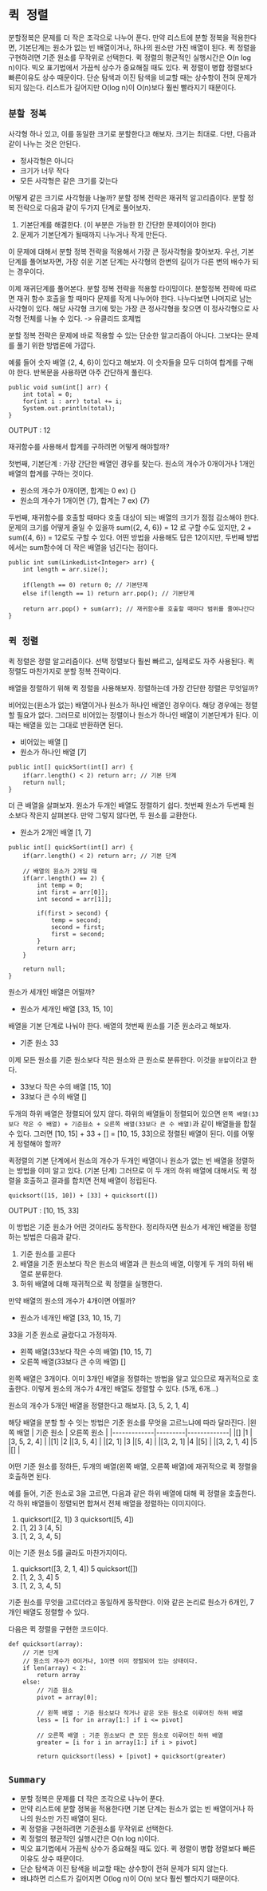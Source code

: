 # `퀵 정렬`
분할정복은 문제를 더 작은 조각으로 나누어 푼다.
만약 리스트에 분할 정복을 적용한다면, 기본단계는 원소가 없는 빈 배열이거나, 하나의 원소만 가진 배열이 된다.
퀵 정렬을 구현하려면 기준 원소를 무작위로 선택한다.
퀵 정렬의 평균적인 실행시간은 O(n log n)이다.
빅오 표기법에서 가끔씩 상수가 중요해질 때도 있다.
퀵 정렬이 병합 정렬보다 빠른이유도 상수 때문이다.
단순 탐색과 이진 탐색을 비교할 때는 상수항이 전혀 문제가 되지 않는다.
리스트가 길어지만 O(log n)이 O(n)보다 훨씬 빨라지기 때문이다.

## `분할 정복`
사각형 하나 있고, 이를 동일한 크기로 분할한다고 해보자. 크기는 최대로.
다만, 다음과 같이 나누는 것은 안된다.
* 정사각형은 아니다
* 크기가 너무 작다
* 모든 사각형은 같은 크기를 갖는다

어떻게 같은 크기로 사각형을 나눌까?
분할 정복 전략은 재귀적 알고리즘이다.
분할 정복 전략으로 다음과 같이 두가지 단계로 풀어보자.

1. 기본단계를 해결한다. (이 부분은 가능한 한 간단한 문제이어야 한다)
2. 문제가 기본단계가 될때까지 나누거나 작게 만든다.

이 문제에 대해서 분할 정복 전략을 적용해서 가장 큰 정사각형을 찾아보자.
우선, 기본단계를 풀어보자면,
가장 쉬운 기본 단계는 사각형의 한변의 길이가 다른 변의 배수가 되는 경우이다.

이제 재귀단계를 풀어본다. 분할 정복 전략을 적용할 타이밍이다.
분할정복 전략에 따르면 재귀 함수 호출을 할 때마다 문제를 작게 나누어야 한다. 
나누다보면 나머지로 남는 사각형이 있다.
해당 사각형 크기에 맞는 가장 큰 정사각형을 찾으면 이 정사각형으로 사각형 전체를 나눌 수 있다.
-> 유클리드 호제법

분할 정복 전략은 문제에 바로 적용할 수 있는 단순한 알고리즘이 아니다.
그보다는 문제를 풀기 위한 방법론에 가깝다.

예룰 들어 숫자 배열 {2, 4, 6}이 있다고 해보자.
이 숫자들을 모두 더하여 합계를 구해야 한다.
반복문을 사용하면 아주 간단하게 풀린다.
~~~
public void sum(int[] arr) {
    int total = 0;
    for(int i : arr) total += i;
    System.out.println(total);
}
~~~
OUTPUT : 12

재귀함수를 사용해서 합계를 구하려면 어떻게 해야할까?

첫번째, 기본단계 : 가장 간단한 배열인 경우를 찾는다.
원소의 개수가 0개이거나 1개인 배열의 합계를 구하는 것이다.
* 원소의 개수가 0개이면, 합계는 0      ex) {}
* 원소의 개수가 1개이면 {7}, 합계는 7  ex) {7}

두번째, 재귀함수를 호출할 때마다 호출 대상이 되는 배열의 크기가 점점 감소해야 한다.
문제의 크기를 어떻게 줄일 수 있을까
sum({2, 4, 6}) = 12 로 구할 수도 있지만, 2 + sum({4, 6}) = 12로도 구할 수 있다.
어떤 방법을 사용해도 답은 12이지만, 두번째 방법에서는 sum함수에 더 작은 배열을 넘긴다는 점이다.
~~~ 
public int sum(LinkedList<Integer> arr) {
    int length = arr.size();

    if(length == 0) return 0; // 기본단계
    else if(length == 1) return arr.pop(); // 기본단계

    return arr.pop() + sum(arr); // 재귀함수를 호출할 때마다 범위를 줄여나간다
}
~~~

## `퀵 정렬`
퀵 정렬은 정렬 알고리즘이다.
선택 정렬보다 훨씬 빠르고, 실제로도 자주 사용된다.
퀵 정렬도 마찬가지로 분할 정복 전략이다.

배열을 정렬하기 위해 퀵 정렬을 사용해보자.
정렬하는데 가장 간단한 정렬은 무엇일까?

비어있는(원소가 없는) 배열이거나 원소가 하나인 배열인 경우이다.
해당 경우에는 정렬할 필요가 없다. 그러므로 비어있는 정렬이나 원소가 하나인 배열이 기본단계가 된다.
이때는 배열을 있는 그대로 반환하면 된다.
* 비어있는 배열 []
* 원소가 하나인 배열 [7]
~~~
public int[] quickSort(int[] arr) {
    if(arr.length() < 2) return arr; // 기본 단계
    return null;
}
~~~

더 큰 배열을 살펴보자. 원소가 두개인 배열도 정렬하기 쉽다.
첫번째 원소가 두번째 원소보다 작은지 살펴본다. 만약 그렇지 않다면, 두 원소를 교환한다.
* 원소가 2개인 배열 [1, 7]
~~~
public int[] quickSort(int[] arr) {
    if(arr.length() < 2) return arr; // 기본 단계

    // 배열의 원소가 2개일 때
    if(arr.length() == 2) {
        int temp = 0;
        int first = arr[0]];
        int second = arr[1]];

        if(first > second) {
            temp = second;
            second = first;
            first = second;
        }
        return arr;
    }

    return null;
}
~~~

원소가 세개인 배열은 어떨까? 
* 원소가 세개인 배열 [33, 15, 10]

배열을 기본 단계로 나눠야 한다.
배열의 첫번째 원소를 기준 원소라고 해보자.
* 기준 원소 33

이제 모든 원소를 기준 원소보다 작은 원소와 큰 원소로 분류한다.
이것을 `분할`이라고 한다.
* 33보다 작은 수의 배열 [15, 10]
* 33보다 큰 수의 배열 []

두개의 하위 배열은 정렬되어 있지 않다. 
하위의 배열들이 정렬되어 있으면 `왼쪽 배열(33보다 작은 수 배열) + 기준원소 + 오른쪽 배열(33보다 큰 수 배열)`과 같이 배열들을 합칠 수 있다.
그러면 [10, 15] + 33 + [] = [10, 15, 33]으로 정렬된 배열이 된다.
이를 어떻게 정렬해야 할까?

퀵정렬의 기본 단계에서 원소의 개수가 두개인 배열이나 원소가 없는 빈 배열을 정렬하는 방법을 이미 알고 있다. (기본 단계)
그러므로 이 두 개의 하위 배열에 대해서도 퀵 정렬을 호출하고 결과를 합치면 전체 배열이 정립된다.
~~~
quicksort([15, 10]) + [33] + quicksort([])
~~~
OUTPUT : [10, 15, 33]

이 방법은 기준 원소가 어떤 것이라도 동작한다.
정리하자면 원소가 세개인 배열을 정렬하는 방법은 다음과 같다.
1. 기준 원소를 고른다
2. 배열을 기준 원소보다 작은 원소의 배열과 큰 원소의 배열, 이렇게 두 개의 하위 배열로 분류한다.
3. 하위 배열에 대해 재귀적으로 퀵 정렬을 실행한다.

만약 배열의 원소의 개수가 4개이면 어떨까?
* 원소가 네개인 배열 [33, 10, 15, 7]

33을 기준 원소로 골랐다고 가정하자.
* 왼쪽 배열(33보다 작은 수의 배열) [10, 15, 7]
* 오른쪽 배열(33보다 큰 수의 배열) []

왼쪽 배열은 3개이다.
이미 3개인 배열을 정렬하는 방법을 알고 있으므로 재귀적으로 호출한다.
이렇게 원소의 개수가 4개인 배열도 정렬할 수 있다. (5개, 6개...)

원소의 개수가 5개인 배열을 정렬한다고 해보자.
[3, 5, 2, 1, 4]

해당 배열을 분할 할 수 잇는 방법은 기준 원소를 무엇을 고르느냐에 따라 달라진다.
|왼쪽 배열      | 기준 원소  | 오른쪽 원소   |
|-------------|---------|-------------|
|[]           |1        |[3, 5, 2, 4] |
|[1]          |2        |[3, 5, 4]    |
|[2, 1]       |3        |[5, 4]       |
|[3, 2, 1]    |4        |[5]          |
|[3, 2, 1, 4] |5        |[]           |

어떤 기준 원소를 정하든, 두개의 배열(왼쪽 배열, 오른쪽 배열)에 재귀적으로 퀵 정렬을 호출하면 된다.

예를 들어, 기준 원소로 3을 고르면, 다음과 같은 하위 배열에 대해 퀵 정렬을 호출한다.
각 하위 배열들이 정렬되면 합쳐서 전체 배열을 정렬하는 이미지이다.
1. quicksort([2, 1]) 3 quicksort([5, 4])
2. [1, 2] 3 [4, 5]
3. [1, 2, 3, 4, 5]

이는 기준 원소 5를 골라도 마찬가지이다.
1. quicksort([3, 2, 1, 4]) 5 quicksort([])
2. [1, 2, 3, 4] 5
3. [1, 2, 3, 4, 5]

기준 원소를 무엇을 고르더라고 동일하게 동작한다.
이와 같은 논리로 원소가 6개인, 7개인 배열도 정렬할 수 있다.

다음은 퀵 정렬을 구현한 코드이다.
~~~
def quicksort(array):
    // 기본 단계
    // 원소의 개수가 0이거나, 1이면 이미 정렬되어 있는 상태이다.
    if len(array) < 2:
        return array
    else:
        // 기준 원소
        pivot = array[0];

        // 왼쪽 배열 : 기준 원소보다 작거나 같은 모든 원소로 이루어진 하위 배열
        less = [i for in array[1:] if i <= pivot]

        // 오른쪽 배열 : 기준 원소보다 큰 모든 원소로 이루어진 하위 배열
        greater = [i for i in array[1:] if i > pivot]

        return quicksort(less) + [pivot] + quicksort(greater)
~~~

## `Summary`
* 분할 정복은 문제를 더 작은 조각으로 나누어 푼다. 
* 만약 리스트에 분할 정복을 적용한다면 기본 단계는 원소가 없는 빈 배열이거나 하나의 원소만 가진 배열이 된다.
* 퀵 정렬을 구현하려면 기준원소를 무작위로 선택한다.
* 퀵 정렬의 평균적인 실행시간은 O(n log n)이다.
* 빅오 표기법에서 가끔씩 상수가 중요해질 때도 있다. 퀵 정렬이 병합 정렬보다 빠른 이유도 상수 때문이다.
* 단순 탐색과 이진 탐색을 비교할 때는 상수항이 전혀 문제가 되지 않는다.
* 왜냐하면 리스트가 길어지면 O(log n)이 O(n) 보다 훨씬 빨라지기 때문이다.